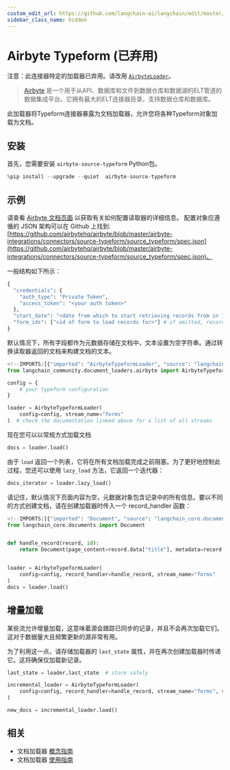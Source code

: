 ```yaml
---
custom_edit_url: https://github.com/langchain-ai/langchain/edit/master/docs/docs/integrations/document_loaders/airbyte_typeform.ipynb
sidebar_class_name: hidden
---
```

# Airbyte Typeform (已弃用)

注意：此连接器特定的加载器已弃用。请改用 [`AirbyteLoader`](/docs/integrations/document_loaders/airbyte)。

>[Airbyte](https://github.com/airbytehq/airbyte) 是一个用于从API、数据库和文件到数据仓库和数据湖的ELT管道的数据集成平台。它拥有最大的ELT连接器目录，支持数据仓库和数据库。

此加载器将Typeform连接器暴露为文档加载器，允许您将各种Typeform对象加载为文档。

## 安装

首先，您需要安装 `airbyte-source-typeform` Python包。


```python
%pip install --upgrade --quiet  airbyte-source-typeform
```

## 示例

请查看 [Airbyte 文档页面](https://docs.airbyte.com/integrations/sources/typeform/) 以获取有关如何配置读取器的详细信息。
配置对象应遵循的 JSON 架构可以在 Github 上找到: [https://github.com/airbytehq/airbyte/blob/master/airbyte-integrations/connectors/source-typeform/source_typeform/spec.json](https://github.com/airbytehq/airbyte/blob/master/airbyte-integrations/connectors/source-typeform/source_typeform/spec.json)。

一般结构如下所示：
```python
{
  "credentials": {
    "auth_type": "Private Token",
    "access_token": "<your auth token>"
  },
  "start_date": "<date from which to start retrieving records from in ISO format, e.g. 2020-10-20T00:00:00Z>",
  "form_ids": ["<id of form to load records for>"] # if omitted, records from all forms will be loaded
}
```

默认情况下，所有字段都作为元数据存储在文档中，文本设置为空字符串。通过转换读取器返回的文档来构建文档的文本。


```python
<!--IMPORTS:[{"imported": "AirbyteTypeformLoader", "source": "langchain_community.document_loaders.airbyte", "docs": "https://python.langchain.com/api_reference/community/document_loaders/langchain_community.document_loaders.airbyte.AirbyteTypeformLoader.html", "title": "Airbyte Typeform (Deprecated)"}]-->
from langchain_community.document_loaders.airbyte import AirbyteTypeformLoader

config = {
    # your typeform configuration
}

loader = AirbyteTypeformLoader(
    config=config, stream_name="forms"
)  # check the documentation linked above for a list of all streams
```

现在您可以以常规方式加载文档


```python
docs = loader.load()
```

由于 `load` 返回一个列表，它将在所有文档加载完成之前阻塞。为了更好地控制此过程，您还可以使用 `lazy_load` 方法，它返回一个迭代器：


```python
docs_iterator = loader.lazy_load()
```

请记住，默认情况下页面内容为空，元数据对象包含记录中的所有信息。要以不同的方式创建文档，请在创建加载器时传入一个 record_handler 函数：


```python
<!--IMPORTS:[{"imported": "Document", "source": "langchain_core.documents", "docs": "https://python.langchain.com/api_reference/core/documents/langchain_core.documents.base.Document.html", "title": "Airbyte Typeform (Deprecated)"}]-->
from langchain_core.documents import Document


def handle_record(record, id):
    return Document(page_content=record.data["title"], metadata=record.data)


loader = AirbyteTypeformLoader(
    config=config, record_handler=handle_record, stream_name="forms"
)
docs = loader.load()
```

## 增量加载

某些流允许增量加载，这意味着源会跟踪已同步的记录，并且不会再次加载它们。这对于数据量大且频繁更新的源非常有用。

为了利用这一点，请存储加载器的 `last_state` 属性，并在再次创建加载器时传递它。这将确保仅加载新记录。


```python
last_state = loader.last_state  # store safely

incremental_loader = AirbyteTypeformLoader(
    config=config, record_handler=handle_record, stream_name="forms", state=last_state
)

new_docs = incremental_loader.load()
```


## 相关

- 文档加载器 [概念指南](/docs/concepts/#document-loaders)
- 文档加载器 [使用指南](/docs/how_to/#document-loaders)
